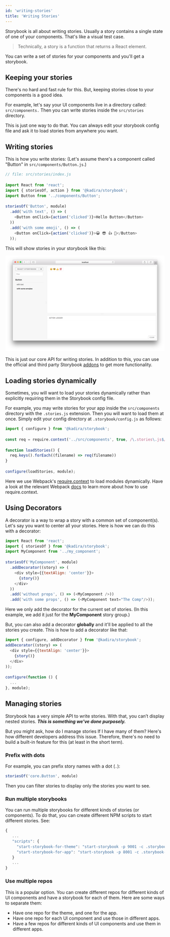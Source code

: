 ```yaml
---
id: 'writing-stories'
title: 'Writing Stories'
---
```


Storybook is all about writing stories. Usually a story contains a single state of one of your components. That's like a visual test case.

> Technically, a story is a function that returns a React element.

You can write a set of stories for your components and you'll get a storybook.

## Keeping your stories

There's no hard and fast rule for this. But, keeping stories close to your components is a good idea.

For example, let's say your UI components live in a directory called: `src/components.` Then you can write stories inside the `src/stories` directory.

This is just one way to do that. You can always edit your storybook config file and ask it to load stories from anywhere you want.

## Writing stories

This is how you write stories:
(Let's assume there's a component called "Button" in `src/components/Button.js`.)

~~~js
// file: src/stories/index.js

import React from 'react';
import { storiesOf, action } from '@kadira/storybook';
import Button from '../components/Button';

storiesOf('Button', module)
  .add('with text', () => (
    <Button onClick={action('clicked')}>Hello Button</Button>
  ))
  .add('with some emoji', () => (
    <Button onClick={action('clicked')}>😀 😎 👍 💯</Button>
  ));
~~~

This will show stories in your storybook like this:

![Basic stories](../static/basic-stories.png)

This is just our core API for writing stories. In addition to this, you can use the official and third party Storybook [addons](/docs/react-storybook/addons/introduction) to get more functionality.


## Loading stories dynamically

Sometimes, you will want to load your stories dynamically rather than explicitly requiring them in the Storybook config file.

For example, you may write stories for your app inside the `src/components` directory with the `.stories.js` extension. Then you will want to load them at once. Simply edit your config directory at `.storybook/config.js` as follows:

~~~js
import { configure } from '@kadira/storybook';

const req = require.context('../src/components', true, /\.stories\.js$/)

function loadStories() {
  req.keys().forEach((filename) => req(filename))
}

configure(loadStories, module);
~~~

Here we use Webpack's [require.context](https://webpack.github.io/docs/context.html#require-context) to load modules dynamically. Have a look at the relevant Webpack [docs](https://webpack.github.io/docs/context.html#require-context) to learn more about how to use require.context.

## Using Decorators

A decorator is a way to wrap a story with a common set of component(s). Let's say you want to center all your stories. Here is how we can do this with a decorator:

~~~js
import React from 'react';
import { storiesOf } from '@kadira/storybook';
import MyComponent from '../my_component';

storiesOf('MyComponent', module)
  .addDecorator((story) => (
    <div style={{textAlign: 'center'}}>
      {story()}
    </div>
  ))
  .add('without props', () => (<MyComponent />))
  .add('with some props', () => (<MyComponent text="The Comp"/>));
~~~

Here we only add the decorator for the current set of stories. (In this example, we add it just for the **MyComponent** story group.)

But, you can also add a decorator **globally** and it'll be applied to all the stories you create. This is how to add a decorator like that:

~~~js
import { configure, addDecorator } from '@kadira/storybook';
addDecorator((story) => (
  <div style={{textAlign: 'center'}}>
    {story()}
  </div>
));

configure(function () {
  ...
}, module);
~~~

## Managing stories

Storybook has a very simple API to write stories. With that, you can’t display nested stories.
_**This is something we've done purposely.**_

But you might ask, how do I manage stories If I have many of them? Here's how different developers address this issue. Therefore, there's no need to build a built-in feature for this (at least in the short term).

### Prefix with dots

For example, you can prefix story names with a dot (`.`):

~~~js
storiesOf('core.Button', module)
~~~

 Then you can filter stories to display only the stories you want to see.

### Run multiple storybooks

You can run multiple storybooks for different kinds of stories (or components). To do that, you can create different NPM scripts to start different stories. See:

~~~js
{
   ...
   "scripts": {
     "start-storybook-for-theme": "start-storybook -p 9001 -c .storybook-theme"
     "start-storybook-for-app": "start-storybook -p 8001 -c .storybook-app"
   }
   ...
}
~~~

### Use multiple repos

This is a popular option. You can create different repos for different kinds of UI components and have a storybook for each of them. Here are some ways to separate them:

* Have one repo for the theme, and one for the app.
* Have one repo for each UI component and use those in different apps.
* Have a few repos for different kinds of UI components and use them in different apps.
